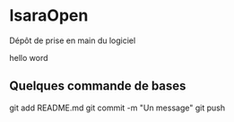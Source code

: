 # IsaraOpen
Dépôt de prise en main du logiciel

hello word 

## Quelques commande de bases

git add README.md
git commit -m "Un message"
git push

